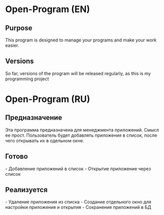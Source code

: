 ﻿<h1>Open-Program (EN)</h1>
 
<h2>Purpose</h2>
<p>This program is designed to manage your programs and make your work easier.</p>
<h2>Versions</h2>
<p>
So far, versions of the program will be released regularly, as this is my programming project</p>

<h1>Open-Program (RU)</h1>

<h2>Предназначение</h2>
<p>Эта программа предназначена для менеджмента приложений. Смысл ее прост. Пользователь будет добавлять приложения в 
список, после чего открывать их в одельном окне.</p>

<h2>Готово</h2>
- Добавление приложений в список
- Открытие приложение через список

<h2>Реализуется</h2>
- Удаление приложения из списка
- Создание отдельного окно для настройки приложения и открытия
- Сохранения приложений в БД
